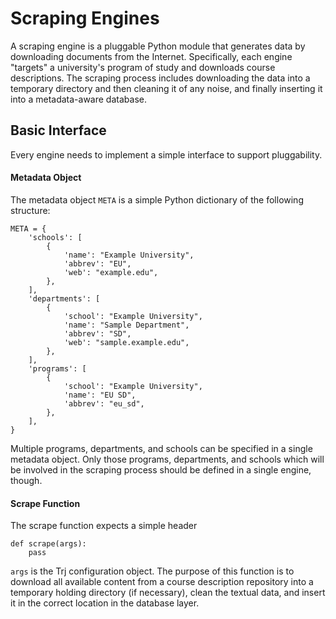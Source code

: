 # Scraping Engines

A scraping engine is a pluggable Python module that generates data by
downloading documents from the Internet. Specifically, each engine
"targets" a university's program of study and downloads course
descriptions. The scraping process includes downloading the data into a
temporary directory and then cleaning it of any noise, and finally
inserting it into a metadata-aware database.

## Basic Interface

Every engine needs to implement a simple interface to support pluggability.

#### Metadata Object

The metadata object `META` is a simple Python dictionary of the following
structure:

    META = {
        'schools': [
            {
                'name': "Example University",
                'abbrev': "EU",
                'web': "example.edu",
            },
        ],
        'departments': [
            {
                'school': "Example University",
                'name': "Sample Department",
                'abbrev': "SD",
                'web': "sample.example.edu",
            },
        ],
        'programs': [
            {
                'school': "Example University",
                'name': "EU SD",
                'abbrev': "eu_sd",
            },
        ],
    }

Multiple programs, departments, and schools can be specified in a single
metadata object. Only those programs, departments, and schools which will
be involved in the scraping process should be defined in a single engine,
though.

#### Scrape Function

The scrape function expects a simple header

    def scrape(args):
        pass

`args` is the Trj configuration object. The purpose of this function
is to download all available content from a course description repository
into a temporary holding directory (if necessary), clean the textual data,
and insert it in the correct location in the database layer.
